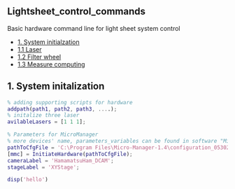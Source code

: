 ## Lightsheet_control_commands
Basic hardware command line for light sheet system control 

* [1. System initialzation](#1)
 * [1.1 Laser](#1.1)
 * [1.2 Filter wheel](#1.2)
 * [1.3 Measure computing](#1.3])

<h2 id='1'>1. System initalization</h2>

```Matlab
% adding supporting scripts for hardware
addpath(path1, path2, path3, ....);
% initalize three laser
avilableLasers = [1 1 1];

% Parameters for MicroManager
% more devices' name, parameters_variables can be found in software "Micro-Manager-1.4" under tools/device property browser
pathToCfgFile = 'C:\Program Files\Micro-Manager-1.4\configuration_05302019.cfg';
[mmc] = InitiateHardware(pathToCfgFile); 
cameraLabel = 'HamamatsuHam_DCAM';
stageLabel = 'XYStage';

```

```Matlab
disp('hello')
```
